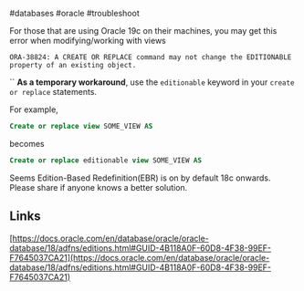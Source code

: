 #databases #oracle #troubleshoot

For those that are using Oracle 19c on their machines, you may get this error when modifying/working with views  
```
ORA-38824: A CREATE OR REPLACE command may not change the EDITIONABLE property of an existing object.
```
``
**As a temporary workaround**, use the `editionable` keyword in your `create or replace` statements.

For example,  
```sql
Create or replace view SOME_VIEW AS
```
becomes  
```sql
Create or replace editionable view SOME_VIEW AS
```

Seems Edition-Based Redefinition(EBR) is on by default 18c onwards.
Please share if anyone knows a better solution.


## Links
[https://docs.oracle.com/en/database/oracle/oracle-database/18/adfns/editions.html#GUID-4B118A0F-60D8-4F38-99EF-F7645037CA21](https://docs.oracle.com/en/database/oracle/oracle-database/18/adfns/editions.html#GUID-4B118A0F-60D8-4F38-99EF-F7645037CA21)

